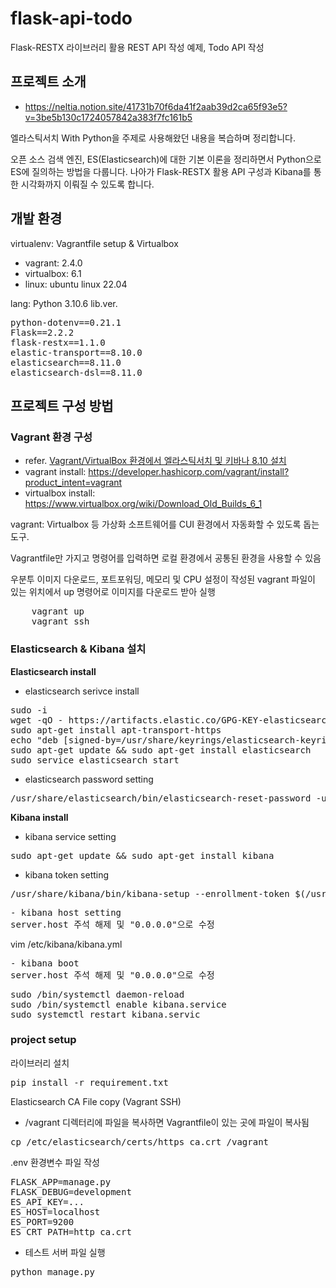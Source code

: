 # flask-api-todo
Flask-RESTX 라이브러리 활용 REST API 작성 예제, Todo API 작성

## 프로젝트 소개
- https://neltia.notion.site/41731b70f6da41f2aab39d2ca65f93e5?v=3be5b130c1724057842a383f7fc161b5
<p>
    엘라스틱서치 With Python을 주제로 사용해왔던 내용을 복습하며 정리합니다.
</p>
<p>
    오픈 소스 검색 엔진, ES(Elasticsearch)에 대한 기본 이론을 정리하면서 Python으로 ES에 질의하는 방법을 다룹니다. 나아가 Flask-RESTX 활용 API 구성과 Kibana를 통한 시각화까지 이뤄질 수 있도록 합니다.
<p>

## 개발 환경
virtualenv: Vagrantfile setup & Virtualbox
- vagrant: 2.4.0
- virtualbox: 6.1
- linux: ubuntu linux 22.04

lang: Python 3.10.6
lib.ver.
<pre>
python-dotenv==0.21.1
Flask==2.2.2
flask-restx==1.1.0
elastic-transport==8.10.0
elasticsearch==8.11.0
elasticsearch-dsl==8.11.0
</pre>

## 프로젝트 구성 방법
### Vagrant 환경 구성
- refer. <a href="https://blog.naver.com/dsz08082/223246524752">Vagrant/VirtualBox 환경에서 엘라스틱서치 및 키바나 8.10 설치</a>
- vagrant install: https://developer.hashicorp.com/vagrant/install?product_intent=vagrant
- virtualbox install: https://www.virtualbox.org/wiki/Download_Old_Builds_6_1
<p>
    vagrant: Virtualbox 등 가상화 소프트웨어를 CUI 환경에서 자동화할 수 있도록 돕는 도구.
</p>
<p>
    Vagrantfile만 가지고 명령어를 입력하면 로컬 환경에서 공통된 환경을 사용할 수 있음
</p>
<p>
    우분투 이미지 다운로드, 포트포워딩, 메모리 및 CPU 설정이 작성된 vagrant 파일이 있는 위치에서 up 명령어로 이미지를 다운로드 받아 실행
</p>
<pre>
    vagrant up
    vagrant ssh
</pre>

### Elasticsearch & Kibana 설치
<strong>Elasticsearch install</strong>
- elasticsearch serivce install
<pre>
sudo -i
wget -qO - https://artifacts.elastic.co/GPG-KEY-elasticsearch | sudo gpg --dearmor -o /usr/share/keyrings/elasticsearch-keyring.gpg
sudo apt-get install apt-transport-https
echo "deb [signed-by=/usr/share/keyrings/elasticsearch-keyring.gpg] https://artifacts.elastic.co/packages/8.x/apt stable main" | sudo tee /etc/apt/sources.list.d/elastic-8.x.list
sudo apt-get update && sudo apt-get install elasticsearch
sudo service elasticsearch start
</pre>
- elasticsearch password setting
<pre>
/usr/share/elasticsearch/bin/elasticsearch-reset-password -u elastic -i
</pre>

<strong>Kibana install</strong>
- kibana service setting
<pre>
sudo apt-get update && sudo apt-get install kibana
</pre>
- kibana token setting
<pre>
/usr/share/kibana/bin/kibana-setup --enrollment-token $(/usr/share/elasticsearch/bin/elasticsearch-create-enrollment-token -s kibana)
</pre>
<pre>
- kibana host setting
server.host 주석 해제 및 "0.0.0.0"으로 수정
</pre>
vim /etc/kibana/kibana.yml
<pre>
- kibana boot
server.host 주석 해제 및 "0.0.0.0"으로 수정
</pre>
<pre>
sudo /bin/systemctl daemon-reload
sudo /bin/systemctl enable kibana.service
sudo systemctl restart kibana.servic
</pre>

### project setup
라이브러리 설치
<pre>
pip install -r requirement.txt
</pre>

Elasticsearch CA File copy (Vagrant SSH)
- /vagrant 디렉터리에 파일을 복사하면 Vagrantfile이 있는 곳에 파일이 복사됨
<pre>
cp /etc/elasticsearch/certs/https_ca.crt /vagrant
</pre>

.env 환경변수 파일 작성
<pre>
FLASK_APP=manage.py
FLASK_DEBUG=development
ES_API_KEY=...
ES_HOST=localhost
ES_PORT=9200
ES_CRT_PATH=http_ca.crt
</pre>

- 테스트 서버 파일 실행
<pre>
python manage.py
</pre>
